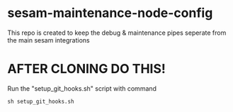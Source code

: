 # sesam-maintenance-node-config

This repo is created to keep the debug & maintenance pipes seperate from the main sesam integrations

# AFTER CLONING DO THIS!
Run the "setup_git_hooks.sh" script with command

```
sh setup_git_hooks.sh
```

